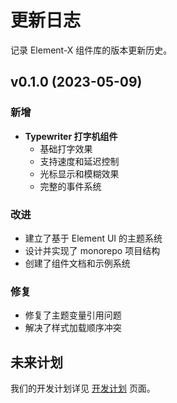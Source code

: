 # 更新日志

记录 Element-X 组件库的版本更新历史。

## v0.1.0 (2023-05-09)

### 新增

- **Typewriter 打字机组件**
  - 基础打字效果
  - 支持速度和延迟控制
  - 光标显示和模糊效果
  - 完整的事件系统

### 改进

- 建立了基于 Element UI 的主题系统
- 设计并实现了 monorepo 项目结构
- 创建了组件文档和示例系统

### 修复

- 修复了主题变量引用问题
- 解决了样式加载顺序冲突

## 未来计划

我们的开发计划详见 [开发计划](/roadmap/) 页面。
